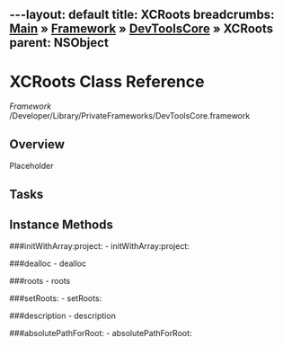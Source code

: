 ---layout: default
title: XCRoots
breadcrumbs: <a href="/index.html">Main</a> &raquo; <a href="/Frameworks.html">Framework</a> &raquo; <a href="/Frameworks/DevToolsCore.html">DevToolsCore</a> &raquo; XCRoots
parent: NSObject 
---
# XCRoots Class Reference

*Framework* /Developer/Library/PrivateFrameworks/DevToolsCore.framework

## Overview

Placeholder

## Tasks

## Instance Methods

<a name="-initWithArray:project:"></a>
###initWithArray:project:
    - initWithArray:project:

<a name="-dealloc"></a>
###dealloc
    - dealloc

<a name="-roots"></a>
###roots
    - roots

<a name="-setRoots:"></a>
###setRoots:
    - setRoots:

<a name="-description"></a>
###description
    - description

<a name="-absolutePathForRoot:"></a>
###absolutePathForRoot:
    - absolutePathForRoot:

